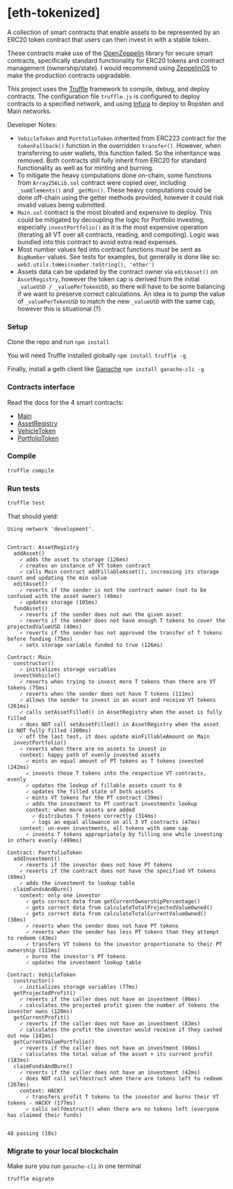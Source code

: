 # [eth-tokenized]

A collection of smart contracts that enable assets to be represented by an ERC20 token contract that users can then
invest in with a stable token.

These contracts make use of the [OpenZeppelin](https://github.com/OpenZeppelin/openzeppelin-solidity) library for secure
smart contracts, specifically standard functionality for ERC20 tokens and contract management (ownership/state). I would
recommend using [ZeppelinOS](https://zeppelinos.org/) to make the production contracts upgradable.

This project uses the [Truffle](https://github.com/trufflesuite/truffle) framework to compile, debug, and deploy
contracts. The configuration file `truffle.js` is configured to deploy contracts to a specified network, and using
[Infura](https://infura.io/) to deploy to Ropsten and Main networks.

Developer Notes:
- `VehicleToken` and `PortfolioToken` inherited from ERC223 contract for the `tokenFallback()` function in the overridden
`transfer()`. However, when transferring to user wallets, this function failed. So the inheritance was removed. Both
contracts still fully inherit from ERC20 for standard functionality as well as for minting and burning.
- To mitigate the heavy computations done on-chain, some functions from `Array256Lib.sol` contract were copied
over, including `_sumElements()` and `_getMin()`. These heavy computations could be done off-chain using the getter
methods provided, however it could risk invalid values being submitted.
- `Main.sol` contract is the most bloated and expensive to deploy. This could be mitigated by decoupling the logic
for Portfolio investing, especially `investPortfolio()` as it is the most expensive operation (iterating all VT over
  all contracts, reading, and computing). Logic was bundled into this contract to avoid extra read expenses.
- Most number values fed into contract functions _must_ be sent as `BigNumber` values. See tests for examples, but
generally is done like so: `web3.utils.toWei(number.toString(), 'ether')`
- Assets data can be updated by the contract owner via `editAsset()` on `AssetRegistry`, however the token cap is
derived from the initial `_valueUSD / _valuePerTokenUSD`, so there will have to be some balancing if we want to
preserve correct calculations. An idea is to pump the value of `_valuePerTokenUSD` to match the new `_valueUSD` with
the same cap, however this is situational (?)


### Setup
Clone the repo and run `npm install`

You will need Truffle installed globally `npm install truffle -g`

Finally, install a geth client like [Ganache](https://github.com/trufflesuite/ganache-cli) `npm install ganache-cli -g`

### Contracts interface
Read the docs for the 4 smart contracts:
- [Main](docs/contracts/Main.md)
- [AssetRegistry](docs/contracts/AssetRegistry.md)
- [VehicleToken](docs/contracts/VehicleToken.md)
- [PortfolioToken](docs/contracts/PortfolioToken.md)

### Compile
```bash
truffle compile
```

### Run tests
```bash
truffle test
```

That should yield:
```
Using network 'development'.


Contract: AssetRegistry
  addAsset()
    ✓ adds the asset to storage (126ms)
    ✓ creates an instance of VT token contract
    ✓ calls Main contract addFillableAsset(), increasing its storage count and updating the min value
  editAsset()
    ✓ reverts if the sender is not the contract owner (not to be confused with the asset owner) (46ms)
    ✓ updates storage (105ms)
  fundAsset()
    ✓ reverts if the sender does not own the given asset
    ✓ reverts if the sender does not have enough T tokens to cover the projectedValueUSD (40ms)
    ✓ reverts if the sender has not approved the transfer of T tokens before funding (75ms)
    ✓ sets storage variable funded to true (126ms)

Contract: Main
  constructor()
    ✓ initializes storage variables
  investVehicle()
    ✓ reverts when trying to invest more T tokens than there are VT tokens (75ms)
    ✓ reverts when the sender does not have T tokens (111ms)
    ✓ allows the sender to invest in an asset and receive VT tokens (261ms)
    ✓ calls setAssetFilled() in AssetRegistry when the asset is fully filled
    ✓ does NOT call setAssetFilled() in AssetRegistry when the asset is NOT fully filled (300ms)
    ✓ off the last test, it does update minFillableAmount on Main
  investPortfolio()
    ✓ reverts when there are no assets to invest in
    context: happy path of evenly invested assets
      ✓ mints an equal amount of PT tokens as T tokens invested (242ms)
      ✓ invests those T tokens into the respective VT contracts, evenly
      ✓ updates the lookup of fillable assets count to 0
      ✓ updates the filled state of both assets
      ✓ mints VT tokens for the PT contract (39ms)
      ✓ adds the investment to PT contract investments lookup
      context: when more assets are added
        ✓ distributes T tokens correctly (314ms)
        ✓ logs an equal allowance on all 3 VT contracts (47ms)
    context: un-even investments, all tokens with same cap
      ✓ invests T tokens appropriately by filling one while investing in others evenly (499ms)

Contract: PortfolioToken
  addInvestment()
    ✓ reverts if the investor does not have PT tokens
    ✓ reverts if the contract does not have the specified VT tokens (69ms)
    ✓ adds the investment to lookup table
  claimFundsAndBurn()
    context: only one investor
      ✓ gets correct data from getCurrentOwnershipPercentage()
      ✓ gets correct data from calculateTotalProjectedValueOwned()
      ✓ gets correct data from calculateTotalCurrentValueOwned() (38ms)
      ✓ reverts when the sender does not have PT tokens
      ✓ reverts when the sender has less PT tokens than they attempt to redeem (43ms)
      ✓ transfers VT tokens to the investor proportionate to their PT ownership (111ms)
      ✓ burns the investor's PT tokens
      ✓ updates the investment lookup table

Contract: VehicleToken
  constructor()
    ✓ initializes storage variables (77ms)
  getProjectedProfit()
    ✓ reverts if the caller does not have an investment (86ms)
    ✓ calculates the projected profit given the number of tokens the investor owns (128ms)
  getCurrentProfit()
    ✓ reverts if the caller does not have an investment (83ms)
    ✓ calculates the profit the investor would receive if they cashed out now (141ms)
  getCurrentValuePortfolio()
    ✓ reverts if the caller does not have an investment (86ms)
    ✓ calculates the total value of the asset + its current profit (183ms)
  claimFundsAndBurn()
    ✓ reverts if the caller does not have an investment (42ms)
    ✓ does NOT call selfdestruct when there are tokens left to redeem (267ms)
    context: HACKY
      ✓ transfers profit T tokens to the investor and burns their VT tokens - HACKY (177ms)
      ✓ calls selfdestruct() when there are no tokens left (everyone has claimed their funds)


48 passing (10s)
```

### Migrate to your local blockchain
Make sure you run `ganache-cli` in one terminal
```bash
truffle migrate
```
